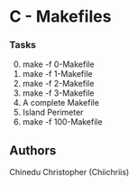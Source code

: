 # C - Makefiles


### Tasks
0. make -f 0-Makefile 
1. make -f 1-Makefile 
2. make -f 2-Makefile 
3. make -f 3-Makefile 
4. A complete Makefile 
5. Island Perimeter 
6. make -f 100-Makefile 










## Authors
Chinedu Christopher (Chiichriis)
